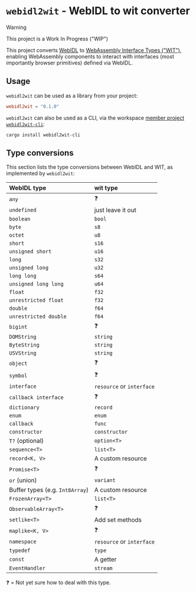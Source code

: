 # `webidl2wit` - WebIDL to wit converter

> [!WARNING]
> This project is a Work In Progress ("WIP")

This project converts [WebIDL][webidl] to [WebAssembly Interface Types ("WIT")][wit], enabling WebAssembly components
to interact with interfaces (most importantly browser primitives) defined via WebIDL.

[webidl]: https://developer.mozilla.org/en-US/docs/Glossary/WebIDL
[wit]: https://github.com/WebAssembly/component-model/blob/main/design/mvp/WIT.md

## Usage

`webidl2wit` can be used as a library from your project:

```toml
webidl2wit = "0.1.0"
```

`webidl2wit` can also be used as a CLI, via the workspace [member project `webidl2wit-cli`](./crates/webidl2wit-cli`):

```console
cargo install webidl2wit-cli
```

## Type conversions

This section lists the type conversions between WebIDL and WIT, as implemented by `webidl2wit`:

| WebIDL type                     | wit type                  |
|:--------------------------------|:--------------------------|
| `any`                           | ❓                        |
| `undefined`                     | just leave it out         |
| `boolean`                       | `bool`                    |
| `byte`                          | `s8`                      |
| `octet`                         | `u8`                      |
| `short`                         | `s16`                     |
| `unsigned short`                | `u16`                     |
| `long`                          | `s32`                     |
| `unsigned long`                 | `u32`                     |
| `long long`                     | `s64`                     |
| `unsigned long long`            | `u64`                     |
| `float`                         | `f32`                     |
| `unrestricted float`            | `f32`                     |
| `double`                        | `f64`                     |
| `unrestricted double`           | `f64`                     |
| `bigint`                        | ❓                        |
| `DOMString`                     | `string`                  |
| `ByteString`                    | `string`                  |
| `USVString`                     | `string`                  |
| `object`                        | ❓                        |
| `symbol`                        | ❓                        |
| `interface`                     | `resource` or `interface` |
| `callback interface`            | ❓                        |
| `dictionary`                    | `record`                  |
| `enum`                          | `enum`                    |
| `callback`                      | `func`                    |
| `constructor`                   | `constructor`             |
| `T?` (optional)                 | `option<T>`               |
| `sequence<T>`                   | `list<T>`                 |
| `record<K, V>`                  | A custom resource         |
| `Promise<T>`                    | ❓                        |
| `or` (union)                    | `variant`                 |
| Buffer types (e.g. `Int8Array`) | A custom resource         |
| `FrozenArray<T>`                | `list<T>`                 |
| `ObservableArray<T>`            | ❓                        |
| `setlike<T>`                    | Add set methods           |
| `maplike<K, V>`                 | ❓                        |
| `namespace`                     | `resource` or `interface` |
| `typedef`                       | `type`                    |
| `const`                         | A getter                  |
| `EventHandler`                  | `stream`                  |

❓ = Not yet sure how to deal with this type.
